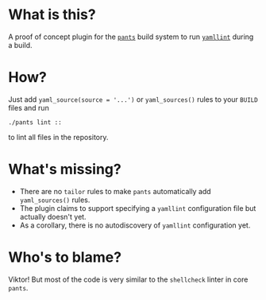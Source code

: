 # What is this?
A proof of concept plugin for the [`pants`](https://www.pantsbuild.org) build system to run [`yamllint`](https://github.com/adrienverge/yamllint) during a build.

# How?
Just add `yaml_source(source = '...')` or `yaml_sources()` rules to your `BUILD` files and run
```
./pants lint ::
```
to lint all files in the repository.

# What's missing?
- There are no `tailor` rules to make `pants` automatically add `yaml_sources()` rules.
- The plugin claims to support specifying a `yamllint` configuration file but actually doesn't yet.
- As a corollary, there is no autodiscovery of `yamllint` configuration yet.

# Who's to blame?
Viktor! But most of the code is very similar to the `shellcheck` linter in core `pants`.
